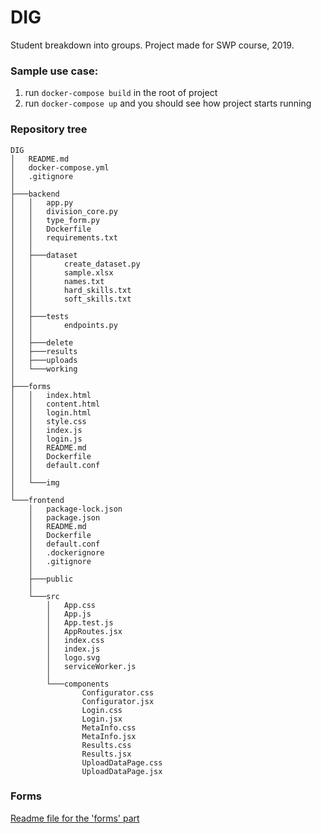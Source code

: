 # DIG
Student breakdown into groups.
Project made for SWP course, 2019.

### Sample use case: 
1) run ```docker-compose build``` in the root of project
2) run ```docker-compose up``` and you should see how project starts running

### Repository tree

```
DIG
│   README.md
│   docker-compose.yml
│   .gitignore
│
├───backend
│   │   app.py
│   │   division_core.py
│   │   type_form.py
│   │   Dockerfile
│   │   requirements.txt
│   │
│   ├───dataset
│   │       create_dataset.py
│   │       sample.xlsx
│   │       names.txt
│   │       hard_skills.txt
│   │       soft_skills.txt
│   │
│   ├───tests
│   │       endpoints.py
│   │
│   ├───delete
│   ├───results
│   ├───uploads
│   └───working
│
├───forms
│   │   index.html
│   │   content.html
│   │   login.html
│   │   style.css
│   │   index.js
│   │   login.js
│   │   README.md
│   │   Dockerfile
│   │   default.conf
│   │
│   └───img
│
└───frontend
    │   package-lock.json
    │   package.json
    │   README.md
    │   Dockerfile
    │   default.conf
    │   .dockerignore
    │   .gitignore
    │
    ├───public
    │
    └───src
        │   App.css
        │   App.js
        │   App.test.js
        │   AppRoutes.jsx
        │   index.css
        │   index.js
        │   logo.svg
        │   serviceWorker.js
        │
        └───components
                Configurator.css
                Configurator.jsx
                Login.css
                Login.jsx
                MetaInfo.css
                MetaInfo.jsx
                Results.css
                Results.jsx
                UploadDataPage.css
                UploadDataPage.jsx
```

### Forms
[Readme file for the 'forms' part](forms/README.md)
